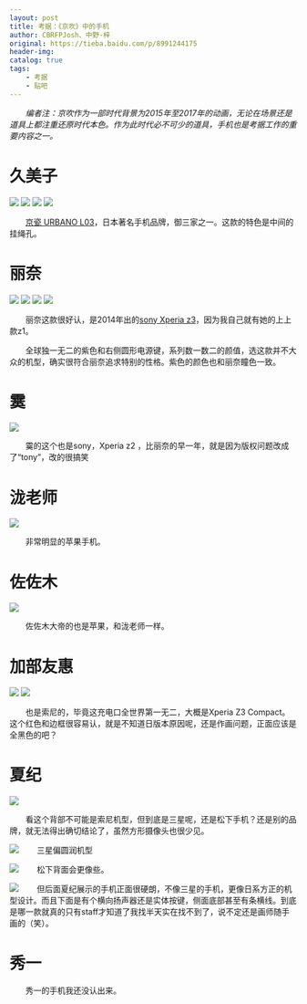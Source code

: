 ```yaml
---
layout: post
title: 考据：《京吹》中的手机
author: CBRFPJosh、中野-梓
original: https://tieba.baidu.com/p/8991244175
header-img: 
catalog: true
tags:
    - 考据
    - 贴吧
---
```

&emsp;&emsp;*编者注：京吹作为一部时代背景为2015年至2017年的动画，无论在场景还是道具上都注重还原时代本色。作为此时代必不可少的道具，手机也是考据工作的重要内容之一。*

# 久美子
![](/images/shouji/久美子1.png)
![](/images/shouji/久美子2.jpg)
![](/images/shouji/久美子3.jpg)
![](/images/shouji/久美子4.jpg)

&emsp;&emsp;[京瓷 URBANO L03](https://www.kyocera.co.jp/prdct/telecom/consumer/lineup/l03/design/)，日本著名手机品牌，御三家之一。这款的特色是中间的挂绳孔。

# 丽奈
![](/images/shouji/丽奈1.jpg)
![](/images/shouji/丽奈2.png)
![](/images/shouji/丽奈3.jpg)
![](/images/shouji/丽奈4.png)

&emsp;&emsp;丽奈这款很好认，是2014年出的[sony Xperia z3](https://www.sony.com/electronics/support/mobile-phones-tablets-mobile-phones/xperia-z3)，因为我自己就有她的上上款z1。

&emsp;&emsp;全球独一无二的紫色和右侧圆形电源键，系列数一数二的颜值，选这款并不大众的机型，确实很符合丽奈追求特别的性格。紫色的颜色也和丽奈瞳色一致。

# 霙
![](/images/shouji/霙1.png)

&emsp;&emsp;霙的这个也是sony，Xperia z2 ，比丽奈的早一年，就是因为版权问题改成了“tony”，改的很搞笑

# 泷老师
![](/images/shouji/泷老师.png)

&emsp;&emsp;非常明显的苹果手机。

# 佐佐木
![](/images/shouji/佐佐木1.png)

&emsp;&emsp;佐佐木大帝的也是苹果，和泷老师一样。

# 加部友惠
![](/images/shouji/加部1.png)
![](/images/shouji/加部2.jpg)

&emsp;&emsp;也是索尼的，毕竟这充电口全世界第一无二，大概是Xperia Z3 Compact。这个红色和边框很容易认，就是不知道日版本原因呢，还是作画问题，正面应该是全黑色的吧？

# 夏纪
![](/images/shouji/夏纪1.jpg)

&emsp;&emsp;看这个背部不可能是索尼机型，但到底是三星呢，还是松下手机？还是别的品牌，就无法得出确切结论了，虽然方形摄像头也很少见。

![](/images/shouji/夏纪2.png)
&emsp;&emsp;三星偏圆润机型

![](/images/shouji/夏纪3.jpg)
&emsp;&emsp;松下背面会更像些。

![](/images/shouji/夏纪4.png)
&emsp;&emsp;但后面夏纪展示的手机正面很硬朗，不像三星的手机，更像日系方正的机型设计。而且下面是有个横向扬声器还是实体按键，侧面底部甚至有条横线。到底是哪一款就真的只有staff才知道了我找半天实在找不到了，说不定还是画师随手画的（笑）。

# 秀一
&emsp;&emsp;秀一的手机我还没认出来。
